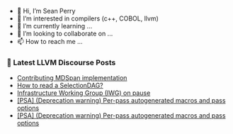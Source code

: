 - 👋 Hi, I’m Sean Perry
- 👀 I’m interested in compilers (c++, COBOL, llvm)
- 🌱 I’m currently learning ...
- 💞️ I’m looking to collaborate on ...
- 📫 How to reach me ...

<!---
s66perry/s66perry is a ✨ special ✨ repository because its `README.md` (this file) appears on your GitHub profile.
You can click the Preview link to take a look at your changes.
--->
### 📕 Latest LLVM Discourse Posts

<!-- DISCOURSE-LLVM:START -->
- [Contributing MDSpan implementation](https://discourse.llvm.org/t/contributing-mdspan-implementation/65478#post_9)
- [How to read a SelectionDAG?](https://discourse.llvm.org/t/how-to-read-a-selectiondag/65531#post_2)
- [Infrastructure Working Group &lpar;IWG&rpar; on pause](https://discourse.llvm.org/t/infrastructure-working-group-iwg-on-pause/65541#post_1)
- [[PSA] &lpar;Deprecation warning&rpar; Per-pass autogenerated macros and pass options](https://discourse.llvm.org/t/psa-deprecation-warning-per-pass-autogenerated-macros-and-pass-options/64998#post_9)
- [[PSA] &lpar;Deprecation warning&rpar; Per-pass autogenerated macros and pass options](https://discourse.llvm.org/t/psa-deprecation-warning-per-pass-autogenerated-macros-and-pass-options/64998#post_8)
<!-- DISCOURSE-LLVM:END -->
